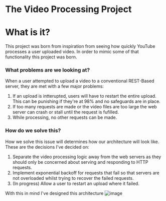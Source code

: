 # The Video Processing Project

# What is it?
This project was born from inspiration from seeing how quickly YouTube processes a user uploaded video. In order to mimic some of that functionality this project was born.

### What problems are we looking at?
When a user attempted to upload a video to a conventional REST-Based server, they are met with a few major problems:
  1. If an upload is intterupted, users will have to restart the entire upload. This can be punishing if they're at 98% and no safeguards are in place.
  2. If too many requests are made or the video files are too large the web server can crash or stall until the request is fufilled.
  3. While processing, no other requests can be made.

### How do we solve this?
How we solve this issue will determines how our architecture will look like. These are the decisions I've decided on:
  1. Separate the video processing logic away from the web servers as they should only be concerned about serving and responding to HTTP requests.
  2. Implement exponential backoff for requests that fail so that servers are not overloaded whilst trying to recover the failed requests.
  3. (In progress) Allow a user to restart an upload where it failed.

With this in mind I've designed this architecture
![image](https://github.com/MarkRivera/video-processing/assets/6520868/62677026-d995-4330-aa1f-81245fe2e3b2)
